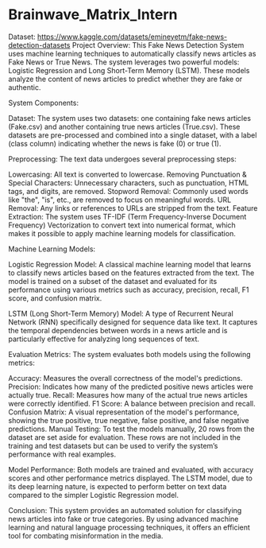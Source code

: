 # Brainwave_Matrix_Intern
Dataset:
https://www.kaggle.com/datasets/emineyetm/fake-news-detection-datasets
Project Overview: This Fake News Detection System uses machine learning techniques to automatically classify news articles as Fake News or True News. The system leverages two powerful models: Logistic Regression and Long Short-Term Memory (LSTM). These models analyze the content of news articles to predict whether they are fake or authentic.

System Components:

Dataset: The system uses two datasets: one containing fake news articles (Fake.csv) and another containing true news articles (True.csv). These datasets are pre-processed and combined into a single dataset, with a label (class column) indicating whether the news is fake (0) or true (1).

Preprocessing: The text data undergoes several preprocessing steps:

Lowercasing: All text is converted to lowercase.
Removing Punctuation & Special Characters: Unnecessary characters, such as punctuation, HTML tags, and digits, are removed.
Stopword Removal: Commonly used words like "the", "is", etc., are removed to focus on meaningful words.
URL Removal: Any links or references to URLs are stripped from the text.
Feature Extraction: The system uses TF-IDF (Term Frequency-Inverse Document Frequency) Vectorization to convert text into numerical format, which makes it possible to apply machine learning models for classification.

Machine Learning Models:

Logistic Regression Model: A classical machine learning model that learns to classify news articles based on the features extracted from the text. The model is trained on a subset of the dataset and evaluated for its performance using various metrics such as accuracy, precision, recall, F1 score, and confusion matrix.

LSTM (Long Short-Term Memory) Model: A type of Recurrent Neural Network (RNN) specifically designed for sequence data like text. It captures the temporal dependencies between words in a news article and is particularly effective for analyzing long sequences of text.

Evaluation Metrics: The system evaluates both models using the following metrics:

Accuracy: Measures the overall correctness of the model's predictions.
Precision: Indicates how many of the predicted positive news articles were actually true.
Recall: Measures how many of the actual true news articles were correctly identified.
F1 Score: A balance between precision and recall.
Confusion Matrix: A visual representation of the model's performance, showing the true positive, true negative, false positive, and false negative predictions.
Manual Testing: To test the models manually, 20 rows from the dataset are set aside for evaluation. These rows are not included in the training and test datasets but can be used to verify the system’s performance with real examples.

Model Performance: Both models are trained and evaluated, with accuracy scores and other performance metrics displayed. The LSTM model, due to its deep learning nature, is expected to perform better on text data compared to the simpler Logistic Regression model.

Conclusion: This system provides an automated solution for classifying news articles into fake or true categories. By using advanced machine learning and natural language processing techniques, it offers an efficient tool for combating misinformation in the media.


